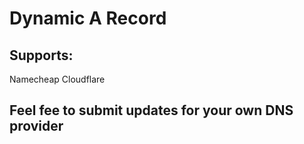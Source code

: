 # Dynamic A Record

## Supports:
Namecheap
Cloudflare

## Feel fee to submit updates for your own DNS provider
